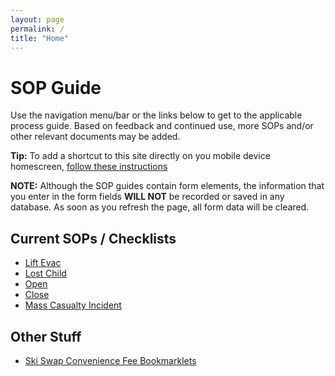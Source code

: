 ```yaml
---
layout: page
permalink: /
title: "Home"
---
```

# SOP Guide

Use the navigation menu/bar or the links below to get to the applicable process guide. Based on feedback and continued use, more SOPs and/or other relevant documents may be added.

**Tip:** To add a shortcut to this site directly on you mobile device homescreen, [follow these instructions](https://www.howtogeek.com/196087/how-to-add-websites-to-the-home-screen-on-any-smartphone-or-tablet/")

**NOTE:** Although the SOP guides contain form elements, the information that you enter in the form fields **WILL NOT** be recorded or saved in any database. As soon as you refresh the page, all form data will be cleared.

## Current SOPs / Checklists

- [Lift Evac]({{site.baseurl}}/liftevac/)
- [Lost Child]({{site.baseurl}}/lostchild)
- [Open]({{site.baseurl}}/open/)
- [Close]({{site.baseurl}}/close/)
- [Mass Casualty Incident]({{site.baseurl}}/mci)

## Other Stuff

- [Ski Swap Convenience Fee Bookmarklets](skiSwapConvFee)

